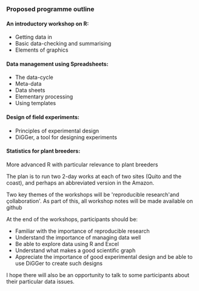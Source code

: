 ### Proposed programme outline

#### An introductory workshop on R:
* Getting data in
* Basic data-checking and summarising
* Elements of graphics

#### Data management using Spreadsheets:
* The data-cycle
* Meta-data
* Data sheets
* Elementary processing
* Using templates

#### Design of field experiments:
* Principles of experimental design
* DiGGer, a tool for designing experiments

#### Statistics for plant breeders:
More advanced R with particular relevance to plant breeders

The plan is to run two 2-day works at each of two sites (Quito and the coast), and perhaps an abbreviated version in the Amazon.

Two key themes of the workshops will be 'reproducible research'and çollaboration'.  As part of this, all workshop notes will be made available on github

At the end of the workshops, participants should be:
* Familiar with the importance of reproducible research
* Understand the importance of managing data well
* Be able to explore data using R and Excel
* Understand what makes a good scientific graph
* Appreciate the importance of good experimental design and be able to use DiGGer to create such designs

I hope there will also be an opportunity to talk to some participants about their particular data issues.
